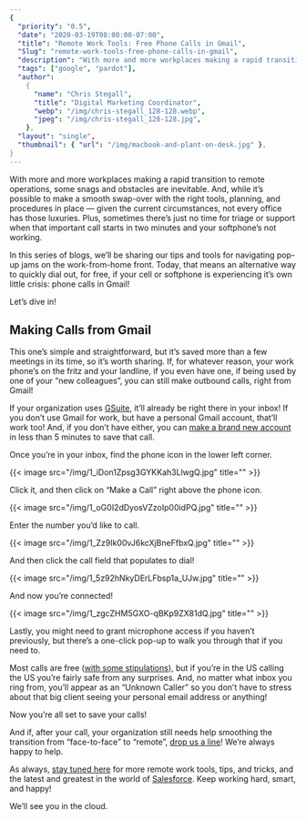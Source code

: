 ```yaml
---
{
  "priority": "0.5",
  "date": "2020-03-19T08:00:00-07:00",
  "title": "Remote Work Tools: Free Phone Calls in Gmail",
  "Slug": "remote-work-tools-free-phone-calls-in-gmail",
  "description": "With more and more workplaces making a rapid transition to remote operations, some snags and obstacles are inevitable. And, while it’s…",
  "tags": ["google", "pardot"],
  "author":
    {
      "name": "Chris Stegall",
      "title": "Digital Marketing Coordinator",
      "webp": "/img/chris-stegall_128-128.webp",
      "jpeg": "/img/chris-stegall_128-128.jpg",
    },
  "layout": "single",
  "thumbnail": { "url": "/img/macbook-and-plant-on-desk.jpg" },
}
---
```


With more and more workplaces making a rapid transition to remote operations, some snags and obstacles are inevitable. And, while it’s possible to make a smooth swap-over with the right tools, planning, and procedures in place — given the current circumstances, not every office has those luxuries. Plus, sometimes there’s just no time for triage or support when that important call starts in two minutes and your softphone’s not working.

In this series of blogs, we’ll be sharing our tips and tools for navigating pop-up jams on the work-from-home front. Today, that means an alternative way to quickly dial out, for free, if your cell or softphone is experiencing it’s own little crisis: phone calls in Gmail!

Let’s dive in!

## Making Calls from Gmail

This one’s simple and straightforward, but it’s saved more than a few meetings in its time, so it’s worth sharing. If, for whatever reason, your work phone’s on the fritz and your landline, if you even have one, if being used by one of your “new colleagues”, you can still make outbound calls, right from Gmail!

If your organization uses [GSuite](https://gsuite.google.com/), it’ll already be right there in your inbox! If you don’t use Gmail for work, but have a personal Gmail account, that’ll work too! And, if you don’t have either, you can [make a brand new account](https://accounts.google.com/signup/v2/webcreateaccount?service=mail&continue=https%3A%2F%2Fmail.google.com%2Fmail%2F&ltmpl=default&dsh=S251880806%3A1584569258115757&gmb=exp&biz=false&flowName=GlifWebSignIn&flowEntry=SignUp) in less than 5 minutes to save that call.

Once you’re in your inbox, find the phone icon in the lower left corner.

{{< image src="/img/1_iDon1Zpsg3GYKKah3LlwgQ.jpg" title="" >}}

Click it, and then click on “Make a Call” right above the phone icon.

{{< image src="/img/1_oG0I2dDyosVZzoIp00idPQ.jpg" title="" >}}

Enter the number you’d like to call.

{{< image src="/img/1_Zz9Ik00vJ6kcXjBneFfbxQ.jpg" title="" >}}

And then click the call field that populates to dial!

{{< image src="/img/1_5z92hNkyDErLFbsp1a_UJw.jpg" title="" >}}

And now you’re connected!

{{< image src="/img/1_zgcZHM5GXO-qBKp9ZX81dQ.jpg" title="" >}}

Lastly, you might need to grant microphone access if you haven’t previously, but there’s a one-click pop-up to walk you through that if you need to.

Most calls are free ([with some stipulations](https://support.google.com/hangouts/answer/3187125?co=GENIE.Platform%3DDesktop&hl=en)), but if you’re in the US calling the US you’re fairly safe from any surprises. And, no matter what inbox you ring from, you’ll appear as an “Unknown Caller” so you don’t have to stress about that big client seeing your personal email address or anything!

Now you’re all set to save your calls!

And if, after your call, your organization still needs help smoothing the transition from “face-to-face” to “remote”, [drop us a line](/contact)! We’re always happy to help.

As always, [stay tuned here](https://pardot.mkpartners.com/subscribe) for more remote work tools, tips, and tricks, and the latest and greatest in the world of [Salesforce](https://www.salesforce.com/products/). Keep working hard, smart, and happy!

We’ll see you in the cloud.
